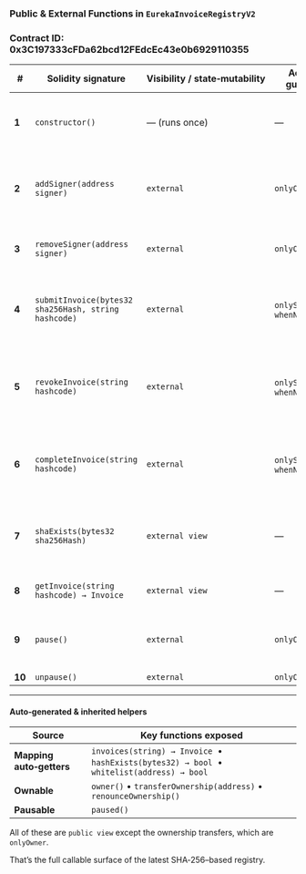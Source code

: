 ### Public & External Functions in **`EurekaInvoiceRegistryV2`**

### Contract ID: 0x3C197333cFDa62bcd12FEdcEc43e0b6929110355

| # | Solidity signature | Visibility / state‑mutability | Access guard(s) | What it does |
|---|-------------------|--------------------------------|-----------------|--------------|
| **1** | `constructor()` | — (runs once) | — | Deploys the contract and sets the deployer as the **owner** (`Ownable`). |
| **2** | `addSigner(address signer)` | `external` | `onlyOwner` | Adds an address to the **whitelist** so it can submit / manage invoices. Emits `SignerAdded`. |
| **3** | `removeSigner(address signer)` | `external` | `onlyOwner` | Removes an address from the whitelist. Emits `SignerRemoved`. |
| **4** | `submitInvoice(bytes32 sha256Hash, string hashcode)` | `external` | `onlySigner`, `whenNotPaused` | Stores a new invoice (SHA‑256 + `INV‑XXXX‑XXXX`). Fails on duplicate code. Emits `InvoiceSubmitted`. |
| **5** | `revokeInvoice(string hashcode)` | `external` | `onlySigner`, `whenNotPaused` | Marks an invoice as **revoked** (cancelled). Cannot be called after completion. Emits `InvoiceRevoked`. |
| **6** | `completeInvoice(string hashcode)` | `external` | `onlySigner`, `whenNotPaused` | Marks an invoice as **completed** (paid). Cannot be called if revoked. Emits `InvoiceCompleted`. |
| **7** | `shaExists(bytes32 sha256Hash)` | `external view` | — | Returns **`true`/`false`** if a given SHA‑256 hash is already stored (`hashExists`). |
| **8** | `getInvoice(string hashcode) → Invoice` | `external view` | — | Fetches the full `Invoice` struct by its human code. |
| **9** | `pause()` | `external` | `onlyOwner` | Activates the global **pause** (blocks functions with `whenNotPaused`). |
| **10** | `unpause()` | `external` | `onlyOwner` | Lifts the pause. |

---

#### Auto‑generated & inherited helpers

| Source | Key functions exposed |
|--------|----------------------|
| **Mapping auto‑getters** | `invoices(string) → Invoice` &nbsp;•&nbsp; `hashExists(bytes32) → bool` &nbsp;•&nbsp; `whitelist(address) → bool` |
| **Ownable** | `owner()` • `transferOwnership(address)` • `renounceOwnership()` |
| **Pausable** | `paused()` |

All of these are `public view` except the ownership transfers, which are `onlyOwner`.

That’s the full callable surface of the latest SHA‑256–based registry.